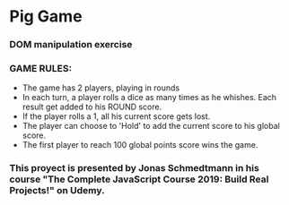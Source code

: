 # Pig Game
### DOM manipulation exercise

### GAME RULES:

- The game has 2 players, playing in rounds
- In each turn, a player rolls a dice as many times as he whishes. Each result get added to his ROUND score.
- If the player rolls a 1, all his current score gets lost. 
- The player can choose to 'Hold' to add the current score to his global score.
- The first player to reach 100 global points score wins the game.


### This proyect is presented by Jonas Schmedtmann in his course "The Complete JavaScript Course 2019: Build Real Projects!" on Udemy.
